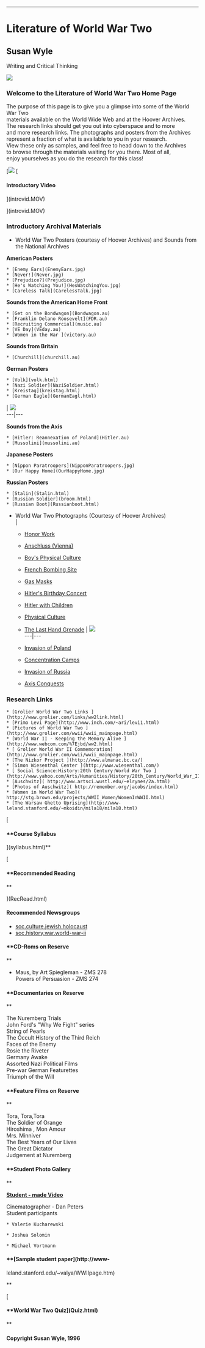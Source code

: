 ****

# Literature of World War Two

## Susan Wyle  
  
Writing and Critical Thinking  

![](Handgrenade.jpg)

### Welcome to the Literature of World War Two Home Page

  
The purpose of this page is to give you a glimpse into some of the World War
Two  
materials available on the World Wide Web and at the Hoover Archives.  
The research links should get you out into cyberspace and to more  
and more research links. The photographs and posters from the Archives  
represent a fraction of what is available to you in your research.  
View these only as samples, and feel free to head down to the Archives  
to browse through the materials waiting for you there. Most of all,  
enjoy yourselves as you do the research for this class!  

[![](Button.jpg) [

#### Introductory Video

](introvid.MOV)  
  
](introvid.MOV)  
  

### **Introductory Archival Materials**

* World War Two Posters (courtesy of Hoover Archives) and Sounds from the National Archives  

**American Posters**

    * [Enemy Ears](EnemyEars.jpg)
    * [Never!](Never.jpg)
    * [Prejudice?](Prejudice.jpg)
    * [He's Watching You!](HesWatchingYou.jpg)
    * [Careless Talk](CarelessTalk.jpg)   
**Sounds from the American Home Front**

    * [Get on the Bondwagon](Bondwagon.au)
    * [Franklin Delano Roosevelt](FDR.au)
    * [Recruiting Commercial](music.au)
    * [VE Day](VEday.au)
    * [Women in the War ](victory.au)   
**Sounds from Britain**

    * [Churchill](churchill.au)   

**German Posters**

    * [Volk](volk.html)
    * [Nazi Soldier](NaziSoldier.html)
    * [Kreistag](kreistag.html)
    * [German Eagle](GermanEagl.html)   

|  ![](Hitler2.jpg)  
---|---  
  
**Sounds from the Axis**

    * [Hitler: Reannexation of Poland](Hitler.au)
    * [Mussolini](mussolini.au)   

**Japanese Posters**

    * [Nippon Paratroopers](NipponParatroopers.jpg)
    * [Our Happy Home](OurHappyHome.jpg) 
**Russian Posters**

    * [Stalin](Stalin.html)
    * [Russian Soldier](broom.html)
    * [Russian Boot](Russianboot.html) 
  
  

* World War Two Photographs (Courtesy of Hoover Archives)  
|

    * [Honor Work](honor.html)
    * [Anschluss (Vienna)](Anschluss.html)
    * [Boy's Physical Culture](Boysculture.html)
    * [French Bombing Site](Frenchbombing.html)
    * [Gas Masks](Gasmasks.html)
    * [Hitler's Birthday Concert](Hitlerbday.html)
    * [Hitler with Children](Hitlerchildren.html)
    * [Physical Culture](Physicalculture.html)
    * [The Last Hand Grenade](Handgrenade.html) 
|  ![](Femaleemployees.jpg)  
---|---  
  
    * [Invasion of Poland](Poland.gif)
    * [Concentration Camps](Camps.gif)
    * [Invasion of Russia](Barbarossa.gif)
    * [Axis Conquests](axis.gif)

### **Research Links**

    * [Grolier World War Two Links ](http://www.grolier.com/links/ww2link.html)
    * [Primo Levi Page](http://www.inch.com/~ari/levi1.html)
    * [Pictures of World War Two ](http://www.grolier.com/wwii/wwii_mainpage.html)
    * [World War II - Keeping the Memory Alive ](http://www.webcom.com/%7Ejbd/ww2.html)
    * [ Grolier World War II Commemoration](http://www.grolier.com/wwii/wwii_mainpage.html)
    * [The Nizkor Project ](http://www.almanac.bc.ca/)
    * [Simon Wiesenthal Center ](http://www.wiesenthal.com/)
    * [ Social Science:History:20th Century:World War Two ](http://www.yahoo.com/Arts/Humanities/History/20th_Century/World_War_II/)
    * [Auschwitz]( http://www.artsci.wustl.edu/~elrynes/2a.html)
    * [Photos of Auschwitz]( http://remember.org/jacobs/index.html)
    * [Women in World War Two]( http://stg.brown.edu/projects/WWII_Women/WomenInWWII.html)
    * [The Warsaw Ghetto Uprising](http://www-leland.stanford.edu/~mkoidin/mila18/mila18.html) 
  
[

#### **Course Syllabus

](syllabus.html)**

[

#### **Recommended Reading  
**

](RecRead.html)

#### Recommended Newsgroups

  * [soc.culture.jewish.holocaust ](news:soc.culture.jewish.holocaust)
  * [soc.history.war.world-war-ii ](news:soc.history.war.world-war-ii) 

#### **CD-Roms on Reserve  
  

**

  * Maus, by Art Spiegleman - ZMS 278  
Powers of Persuasion - ZMS 274

  

#### **Documentaries on Reserve  
  

**

The Nuremberg Trials  
John Ford's "Why We Fight" series  
String of Pearls  
The Occult History of the Third Reich  
Faces of the Enemy  
Rosie the Riveter  
Germany Awake  
Assorted Nazi Political Films  
Pre-war German Featurettes  
Triumph of the Will  

#### **Feature Films on Reserve

**

Tora, Tora,Tora  
The Soldier of Orange  
Hiroshima , Mon Amour  
Mrs. Minniver  
The Best Years of Our Lives  
The Great Dictator  
Judgement at Nuremberg  

#### **Student Photo Gallery  
  
**

**[Student - made Video](smalleng03b10.mov)**  

Cinematographer - Dan Peters  
Student participants

    * Valerie Kucharewski  

    * Joshua Solomin  

    * Michael Vortmann

#### **[Sample student paper](http://www-
leland.stanford.edu/~valya/WWIIpage.htm)

**

[

#### **World War Two Quiz](Quiz.html)  
  
**

####  Copyright Susan Wyle, 1996

